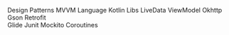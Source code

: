 Design Patterns
  MVVM
Language
  Kotlin
Libs
  LiveData
  ViewModel
  Okhttp
  Gson
  Retrofit  
  Glide
  Junit
  Mockito
  Coroutines
  
